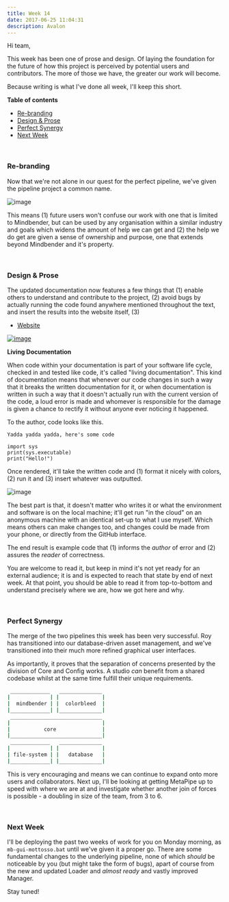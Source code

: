 ```yaml
---
title: Week 14
date: 2017-06-25 11:04:31
description: Avalon
---
```


Hi team,

This week has been one of prose and design. Of laying the foundation for the future of how this project is perceived by potential users and contributors. The more of those we have, the greater our work will become.

Because writing is what I've done all week, I'll keep this short.

**Table of contents**

- [Re-branding](#re-branding)
- [Design & Prose](#design--prose)
- [Perfect Synergy](#perfect-synergy)
- [Next Week](#)

<br>

### Re-branding

Now that we're not alone in our quest for the perfect pipeline, we've given the pipeline project a common name.

![image](https://user-images.githubusercontent.com/2152766/27518055-a456125a-59ce-11e7-9f00-0435be04919c.png)

This means (1) future users won't confuse our work with one that is limited to Mindbender, but can be used by any organisation within a similar industry and goals which widens the amount of help we can get and (2) the help we do get are given a sense of ownership and purpose, one that extends beyond Mindbender and it's property.

<br>

### Design & Prose

The updated documentation now features a few things that (1) enable others to understand and contribute to the project, (2) avoid bugs by actually running the code found anywhere mentioned throughout the text, and insert the results into the website itself, (3) 

- [Website](https://getavalon.github.io/2.0/)

[![image](https://user-images.githubusercontent.com/2152766/27518017-261be7ac-59ce-11e7-8416-782dc3e0357e.png)](https://getavalon.github.io/2.0/)

**Living Documentation**

When code within your documentation is part of your software life cycle, checked in and tested like code, it's called "living documentation". This kind of documentation means that whenever our code changes in such a way that it breaks the written documentation for it, or when documentation is written in such a way that it doesn't actually run with the current version of the code, a loud error is made and whomever is responsible for the damage is given a chance to rectify it without anyone ever noticing it happened.

To the author, code looks like this.

```
Yadda yadda yadda, here's some code

import sys
print(sys.executable)
print("Hello!")
```

Once rendered, it'll take the written code and (1) format it nicely with colors, (2) run it and (3) insert whatever was outputted.

![image](https://user-images.githubusercontent.com/2152766/27517962-0f0ec35a-59cd-11e7-87b2-5a80eb742af8.png)

The best part is that, it doesn't matter who writes it or what the environment and software is on the local machine; it'll get run "in the cloud" on an anonymous machine with an identical set-up to what I use myself. Which means others can make changes too, and changes could be made from your phone, or directly from the GitHub interface.

The end result is example code that (1) informs the *author* of error and (2) assures the *reader* of correctness.

You are welcome to read it, but keep in mind it's not yet ready for an external audience; it is and is expected to reach that state by end of next week. At that point, you should be able to read it from top-to-bottom and understand precisely where we are, how we got here and why.

<br>

### Perfect Synergy

The merge of the two pipelines this week has been very successful. Roy has transitioned into our database-driven asset management, and we've transitioned into their much more refined graphical user interfaces.

As importantly, it proves that the separation of concerns presented by the division of Core and Config works. A studio *can* benefit from a shared codebase whilst at the same time fulfill their unique requirements.

```bash
 _____________   ______________
|             | |              |
|  mindbender | |  colorbleed  |
|_____________| |______________|
 ______________________________
|                              |
|           core               |
|______________________________|
 _____________   ______________
|             | |              |
| file-system | |   database   |
|_____________| |______________|
```

This is very encouraging and means we can continue to expand onto more users and collaborators. Next up, I'll be looking at getting MetaPipe up to speed with where we are at and investigate whether another join of forces is possible - a doubling in size of the team, from 3 to 6.

<br>

### Next Week

I'll be deploying the past two weeks of work for you on Monday morning, as `mb-gui-mottosso.bat` until we've given it a proper go. There are some fundamental changes to the underlying pipeline, none of which *should* be noticeable by you (but might take the form of bugs), apart of course from the new and updated Loader and *almost ready* and vastly improved Manager.

Stay tuned!
